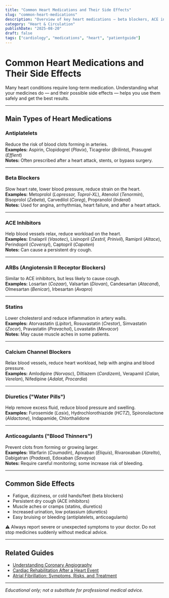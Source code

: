 ```yaml
---
title: "Common Heart Medications and Their Side Effects"
slug: "common-heart-medications"
description: "Overview of key heart medications — beta blockers, ACE inhibitors, statins — and their common side effects."
category: "Heart & Circulation"
publishDate: "2025-08-20"
draft: false
tags: ["cardiology", "medications", "heart", "patientguide"]
---
```




# Common Heart Medications and Their Side Effects

Many heart conditions require long-term medication. Understanding what your medicines do — and their possible side effects — helps you use them safely and get the best results.

---

## Main Types of Heart Medications

### Antiplatelets
Reduce the risk of blood clots forming in arteries.  
**Examples:** Aspirin, Clopidogrel (*Plavix*), Ticagrelor (*Brilinta*), Prasugrel (*Effient*)  
**Notes:** Often prescribed after a heart attack, stents, or bypass surgery.

---

### Beta Blockers
Slow heart rate, lower blood pressure, reduce strain on the heart.  
**Examples:** Metoprolol (*Lopressor, Toprol-XL*), Atenolol (*Tenormin*), Bisoprolol (*Zebeta*), Carvedilol (*Coreg*), Propranolol (*Inderal*)  
**Notes:** Used for angina, arrhythmias, heart failure, and after a heart attack.

---

### ACE Inhibitors
Help blood vessels relax, reduce workload on the heart.  
**Examples:** Enalapril (*Vasotec*), Lisinopril (*Zestril, Prinivil*), Ramipril (*Altace*), Perindopril (*Coversyl*), Captopril (*Capoten*)  
**Notes:** Can cause a persistent dry cough.

---

### ARBs (Angiotensin II Receptor Blockers)
Similar to ACE inhibitors, but less likely to cause cough.  
**Examples:** Losartan (*Cozaar*), Valsartan (*Diovan*), Candesartan (*Atacand*), Olmesartan (*Benicar*), Irbesartan (*Avapro*)

---

### Statins
Lower cholesterol and reduce inflammation in artery walls.  
**Examples:** Atorvastatin (*Lipitor*), Rosuvastatin (*Crestor*), Simvastatin (*Zocor*), Pravastatin (*Pravachol*), Lovastatin (*Mevacor*)  
**Notes:** May cause muscle aches in some patients.

---

### Calcium Channel Blockers
Relax blood vessels, reduce heart workload, help with angina and blood pressure.  
**Examples:** Amlodipine (*Norvasc*), Diltiazem (*Cardizem*), Verapamil (*Calan, Verelan*), Nifedipine (*Adalat, Procardia*)

---

### Diuretics ("Water Pills")
Help remove excess fluid, reduce blood pressure and swelling.  
**Examples:** Furosemide (*Lasix*), Hydrochlorothiazide (*HCTZ*), Spironolactone (*Aldactone*), Indapamide, Chlorthalidone

---

### Anticoagulants ("Blood Thinners")
Prevent clots from forming or growing larger.  
**Examples:** Warfarin (*Coumadin*), Apixaban (*Eliquis*), Rivaroxaban (*Xarelto*), Dabigatran (*Pradaxa*), Edoxaban (*Savaysa*)  
**Notes:** Require careful monitoring; some increase risk of bleeding.

---

## Common Side Effects

- Fatigue, dizziness, or cold hands/feet (beta blockers)  
- Persistent dry cough (ACE inhibitors)  
- Muscle aches or cramps (statins, diuretics)  
- Increased urination, low potassium (diuretics)  
- Easy bruising or bleeding (antiplatelets, anticoagulants)  

⚠️ Always report severe or unexpected symptoms to your doctor. Do not stop medicines suddenly without medical advice.

---

## Related Guides
- [Understanding Coronary Angiography](/guides/understanding-coronary-angiography/)  
- [Cardiac Rehabilitation After a Heart Event](/guides/cardiac-rehabilitation/)  
- [Atrial Fibrillation: Symptoms, Risks, and Treatment](/guides/atrial-fibrillation/)  

---

*Educational only; not a substitute for professional medical advice.*
